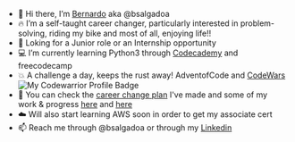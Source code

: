 - 👋 Hi there, I’m <a href="https://www.linkedin.com/in/bernardo-salgado-andrade/">Bernardo</a> aka @bsalgadoa
- 🔥 I’m a self-taught career changer, particularly interested in problem-solving, riding my bike and most of all, enjoying life!!
- 👀 Loking for a Junior role or an Internship opportunity
- 💻 I’m currently learning Python3 through <a href="https://www.codecademy.com/profiles/bsalgadoa">Codecademy</a> and freecodecamp
- 💥 A challenge a day, keeps the rust away!  AdventofCode and <a href="https://www.codewars.com/users/bsalgadoa">CodeWars</a> ![My Codewarrior Profile Badge](https://www.codewars.com/users/bsalgadoa/badges/micro) 
- 🏁 You can check the <a href="https://docs.google.com/spreadsheets/d/e/2PACX-1vSNQXJpYiS8HOoNH_O_yQqGznglm_qtQ4Ghpix7LTLv2thrsSqsNqGZaygR8WJ6JEvth06aVXLTta1I/pubhtml">career change plan</a>  I've made and some of my work & progress <a href="https://github.com/bsalgadoa/CodeWars">here</a> and <a href="https://github.com/bsalgadoa/AdventOfCode">here</a>
- ☁️ Will also start learning AWS soon in order to get my associate cert 
- 📫 Reach me through @bsalgadoa or through my <a href="https://www.linkedin.com/in/bernardo-salgado-andrade/">Linkedin</a> 

<!---
bsalgadoa/bsalgadoa is a ✨ special ✨ repository because its `README.md` (this file) appears on your GitHub profile.
You can click the Preview link to take a look at your changes.
--->
